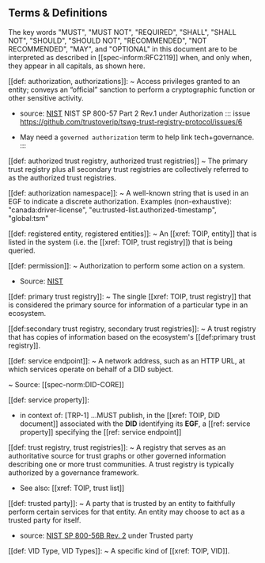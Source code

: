 
[//]: # (Pandoc Formatting Macros)

[//]: # (Portable Document Format)

[//]: # (blank)

[//]: # (: file format defined by ISO 32000-2)

## Terms & Definitions

The key words "MUST", "MUST NOT", "REQUIRED", "SHALL", "SHALL NOT", "SHOULD", "SHOULD NOT", "RECOMMENDED", "NOT RECOMMENDED", "MAY", and "OPTIONAL" in this document are to be interpreted as described in [[spec-inform:RFC2119]] when, and only when, they appear in all capitals, as shown here.

[[def: authorization, authorizations]]:
~ Access privileges granted to an entity; conveys an “official” sanction to perform a cryptographic function or other sensitive activity.
* source: [NIST](https://csrc.nist.gov/glossary/term/permission) NIST SP 800-57 Part 2 Rev.1 under Authorization
::: issue 
https://github.com/trustoverip/tswg-trust-registry-protocol/issues/6
- May need a `governed authorization` term to help link tech+governance.
:::


[[def: authorized trust registry, authorized trust registries]]
~ The primary trust registry plus all secondary trust registries are collectively referred to as the authorized trust registries.


[[def: authorization namespace]]:
~ A well-known string that is used in an EGF to indicate a discrete authorization. Examples (non-exhaustive): "canada:driver-license", "eu:trusted-list.authorized-timestamp", "global:tsm"


[[def: registered entity, registered entities]]:
~ An [[xref: TOIP, entity]] that is listed in the system (i.e. the [[xref: TOIP, trust registry]]) that is being queried. 


[[def: permission]]:
~  Authorization to perform some action on a system.

* Source: [NIST](https://csrc.nist.gov/glossary/term/permission)

[[def: primary trust registry]]:
~ The single [[xref: TOIP, trust registry]] that is considered the primary source for information of a particular type in an ecosystem.

[[def:secondary trust registry, secondary trust registries]]:
~ A trust registry that has copies of information based on the ecosystem's [[def:primary trust registry]]. 

[[def: service endpoint]]:
~ A network address, such as an HTTP URL, at which services operate on behalf of a DID subject.

~ Source: [[spec-norm:DID-CORE]]

[[def: service property]]:
* in context of: [TRP-1] ...MUST publish, in the [[xref: TOIP, DID document]] associated with the **DID** identifying its **EGF**, a [[ref: service property]] specifying the [[ref: service endpoint]]


[[def: trust registry, trust registries]]: 
~ A registry that serves as an authoritative source for trust graphs or other governed information describing one or more trust communities. A trust registry is typically authorized by a governance framework.  
* See also: [[xref: TOIP, trust list]]


[[def: trusted party]]:
~ A party that is trusted by an entity to faithfully perform certain services for that entity. An entity may choose to act as a trusted party for itself.
- source: [NIST SP 800-56B Rev. 2](https://doi.org/10.6028/NIST.SP.800-56Br2) under Trusted party

[[def: VID Type, VID Types]]:
~ A specific kind of [[xref: TOIP, VID]].

